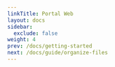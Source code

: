 ```yaml
---
linkTitle: Portal Web
layout: docs
sidebar:
  exclude: false
weight: 4
prev: /docs/getting-started
next: /docs/guide/organize-files
---
```

